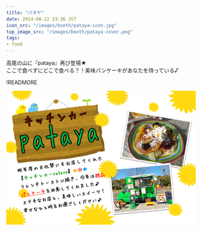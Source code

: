 ```yaml
---
title: "パタヤ"
date: 2014-08-22 23:36 JST
icon_src: "/images/booth/pataya-icon.jpg"
top_image_src: "/images/booth/pataya-cover.png"
tags:
- food
---
```

高尾の山に『pataya』再び登場★  
ここで食べずにどこで食べる？！美味パンケーキがあなたを待っている♪

!READMORE

![pataya.pdf](/images/booth/pataya-large-1024x576.png)